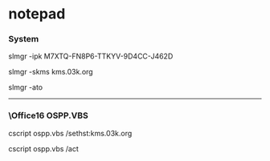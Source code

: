 # notepad

### System
slmgr -ipk M7XTQ-FN8P6-TTKYV-9D4CC-J462D

slmgr -skms kms.03k.org

slmgr -ato

---
###   \Office16  OSPP.VBS
cscript ospp.vbs /sethst:kms.03k.org

cscript ospp.vbs /act
